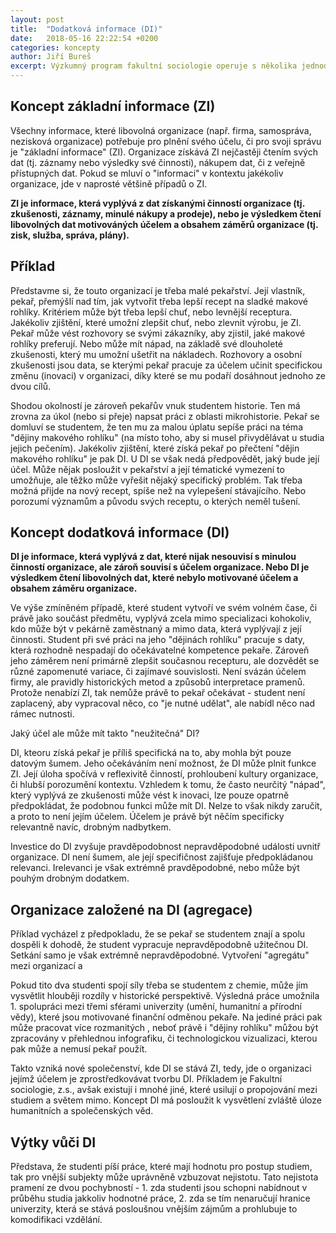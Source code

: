 ```yaml
---
layout: post
title:  "Dodatková informace (DI)"
date:   2018-05-16 22:22:54 +0200
categories: koncepty
author: Jiří Bureš
excerpt: Výzkumný program fakultní sociologie operuje s několika jednoduchými koncepty. Prvním je "dodatková informace", která má vysvětlit vztah poznání získaného uvnitř univerzity vůči subjektům mimo ní.
---
```


## Koncept základní informace (ZI)

Všechny informace, které libovolná organizace (např. firma, samospráva, nezisková organizace) potřebuje pro plnění svého účelu, či pro svoji správu je "základní informace" (ZI). Organizace získává ZI nejčastěji čtením svých dat (tj. záznamy nebo výsledky své činnosti), nákupem dat, či z veřejně přístupných dat. Pokud se mluví o "informaci" v kontextu jakékoliv organizace, jde v naprosté většině případů o ZI. 

**ZI je informace, která vyplývá z dat získanými činností organizace (tj. zkušenosti, záznamy, minulé nákupy a prodeje), nebo je výsledkem čtení libovolných dat motivováných účelem a obsahem záměrů organizace (tj. zisk, služba, správa, plány).**


## Příklad

Představme si, že touto organizací je třeba malé pekařství. Její vlastník, pekař, přemýšlí nad tím, jak vytvořit třeba lepší recept na sladké makové rohlíky. Kritériem může být třeba lepší chuť, nebo levnější receptura. Jakékoliv zjištění, které umožní zlepšit chuť, nebo zlevnit výrobu, je ZI. Pekař může vést rozhovory se svými zákazníky, aby zjistil, jaké makové rohlíky preferují. Nebo může mít nápad, na základě své dlouholeté zkušenosti, který mu umožní ušetřit na nákladech. Rozhovory a osobní zkušenosti jsou data, se kterými pekař pracuje za účelem učinit specifickou změnu (inovaci) v organizaci, díky které se mu podaří dosáhnout jednoho ze dvou cílů.

Shodou okolností je zároveň pekařův vnuk studentem historie. Ten má zrovna za úkol (nebo si přeje) napsat práci z oblasti mikrohistorie.  Pekař se domluví se studentem, že ten mu za malou úplatu sepíše práci na téma "dějiny makového rohlíku" (na místo toho, aby si musel přivydělávat u studia jejich pečením). Jakékoliv zjištění, které získá pekař po přečtení "dějin makového rohlíku" je pak DI. U DI se však nedá předpovědět, jaký bude její účel. Může nějak posloužit v pekařství a její tématické vymezení to umožňuje, ale těžko může vyřešit nějaký specifický problém. Tak třeba možná přijde na nový recept, spíše než na vylepešení stávajícího. Nebo porozumí významům a původu svých receptu, o kterých neměl tušení.


## Koncept dodatková informace (DI)

**DI je informace, která vyplývá z dat, které nijak nesouvisí s minulou činností organizace, ale zároň souvisí s účelem organizace. Nebo DI je výsledkem čtení libovolných dat, které nebylo motivované účelem a obsahem záměru organizace.**

Ve výše zmíněném případě, které student vytvoří ve svém volném čase, či právě jako součást předmětu, vyplývá zcela mimo specializaci kohokoliv, kdo může být v pekárně zaměstnaný a mimo data, která vyplývají z její činnosti. Student při své práci na jeho "dějinách rohlíku" pracuje s daty, která rozhodně nespadají do očekávatelné kompetence pekaře. Zároveň jeho záměrem není primárně zlepšit současnou recepturu, ale dozvědět se různé zapomenuté variace, či zajímavé souvislosti. Není svázán účelem firmy, ale pravidly historických metod a způsobů interpretace pramenů. Protože nenabízí ZI, tak nemůže právě to pekař očekávat - student není zaplacený, aby vypracoval něco, co "je nutné udělat", ale nabídl něco nad rámec nutnosti.   

Jaký účel ale může mít takto "neužitečná" DI?

DI, kteoru získá pekař je příliš specifická na to, aby mohla být pouze datovým šumem. Jeho očekáváním není možnost, že DI může plnit funkce ZI. Její úloha spočívá v reflexivitě činností, prohloubení kultury organizace, či hlubší porozumění kontextu. Vzhledem k tomu, že často neurčitý "nápad", který vyplývá ze zkušenosti může vést k inovaci, lze pouze opatrně předpokládat, že podobnou funkci může mít DI. Nelze to však nikdy zaručit, a proto to není jejím účelem. Účelem je právě být něčím specificky relevantně navíc, drobným nadbytkem.

Investice do DI zvyšuje pravděpodobnost nepravděpodobné události uvnitř organizace. DI není šumem, ale její specifičnost zajišťuje předpokládanou relevanci. Irelevanci je však extrémně pravděpodobné, nebo může být pouhým drobným dodatkem. 


## Organizace založené na DI (agregace)

Příklad vycházel z předpokladu, že se pekař se studentem znají a spolu dospěli k dohodě, že student vypracuje nepravděpodobně užitečnou DI. Setkání samo je však extrémně nepravděpodobné. Vytvoření "agregátu" mezi organizací a 

Pokud tito dva studenti spojí síly třeba se studentem z chemie, může jím vysvětlit hlouběji rozdíly v historické perspektivě. Výsledná práce umožnila 1. spolupráci mezi třemi sférami univerzity (umění, humanitní a přírodní vědy), které jsou motivované finanční odměnou pekaře. Na jediné práci pak může pracovat více rozmanitých , neboť právě i "dějiny rohlíku" můžou být zpracovány v přehlednou infografiku, či technologickou vizualizaci, kterou pak může a nemusí pekař použít. 

Takto vzniká nové společenství, kde DI se stává ZI, tedy, jde o organizaci jejímž účelem je zprostředkovávat tvorbu DI. Příkladem je Fakultní sociologie, z.s., avšak existují i mnohé jiné, které usilují o propojování mezi studiem a světem mimo. Koncept DI má posloužit k vysvětlení zvláště úloze humanitních a společenských věd.


## Výtky vůči DI

Představa, že studenti píší práce, které mají hodnotu pro postup studiem, tak pro vnější subjekty může uprávněně vzbuzovat nejistotu. Tato nejistota pramení ze dvou pochybností - 1. zda studenti jsou schopni nabídnout v průběhu studia jakkoliv hodnotné práce, 2. zda se tím nenaručují hranice univerzity, která se stává posloušnou vnějším zájmům a prohlubuje to komodifikaci vzdělání. 











